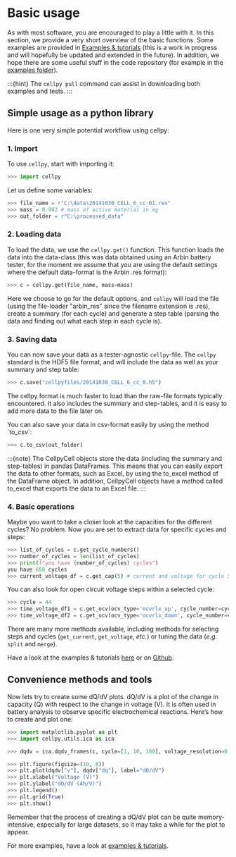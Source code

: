 # Basic usage

As with most software, you are encouraged to play a little with it.
In this section, we provide a very short overview of the basic functions.
Some examples are provided in [Examples & tutorials](/examples/index.md) (this is a work
in progress and will hopefully be updated and extended in the future).
In addition, we hope there are some useful stuff in the code
repository (for example in the [examples
folder](https://github.com/jepegit/cellpy/tree/master/examples)).

:::{hint}
The `cellpy pull` command can assist in downloading
both examples and tests.
:::

## Simple usage as a python library

Here is one very simple potential workflow using cellpy:

### 1. Import

To use `cellpy`, start with importing it:

```python
>>> import cellpy
```

Let us define some variables:

```python
>>> file_name = r"C:\data\20141030_CELL_6_cc_01.res"
>>> mass = 0.982 # mass of active material in mg
>>> out_folder = r"C:\processed_data"
```

### 2. Loading data

To load the data, we use the `cellpy.get()` function. This function loads the data
into the data-class (this was data obtained using an Arbin battery tester,
for the moment we assume that you are using the default settings where the default
data-format is the Arbin .res format):

```python
>>> c = cellpy.get(file_name, mass=mass)
```

Here we choose to go for the default options, and `cellpy` will load the file (using the
file-loader "arbin_res" since the filename extension is .res), create a summary (for each cycle)
and generate a step table (parsing the data and finding out what each step in each cycle is).

### 3. Saving data

You can now save your data as a tester-agnostic `cellpy`-file. The `cellpy` standard is
the HDF5 file format, and will include the data as well as your summary and step table:

```python
>>> c.save("cellpyfiles/20141030_CELL_6_cc_0.h5")
```

The cellpy format is much faster to load than the raw-file formats typically encountered.
It also includes the summary and step-tables, and it is easy to add more data to the file later on.

You can also save your data in csv-format easily by using the method `to_csv´:

```python
>>> c.to_csv(out_folder)
```

:::{note}
The CellpyCell objects store the data (including the summary and step-tables) in pandas DataFrames.
This means that you can easily export the data to other formats, such as Excel, by using the to_excel method of the DataFrame object. In addition, CellpyCell objects have a method called to_excel that exports the data to an Excel file.
:::

### 4. Basic operations

Maybe you want to take a closer look at the capacities for the different cycles?
No problem. Now you are set to extract data for specific cycles and steps:

```python
>>> list_of_cycles = c.get_cycle_numbers()
>>> number_of_cycles = len(list_of_cycles)
>>> print(f"you have {number_of_cycles} cycles")
you have 658 cycles
>>> current_voltage_df = c.get_cap(5) # current and voltage for cycle 5 (as pandas.DataFrame)
```

You can also look for open circuit voltage steps within a selected cycle:

```python
>>> cycle = 44
>>> time_voltage_df1 = c.get_ocv(ocv_type='ocvrlx_up', cycle_number=cycle)
>>> time_voltage_df2 = c.get_ocv(ocv_type='ocvrlx_down', cycle_number=cycle)
```

There are many more methods available, including methods
for selecting steps and cycles (`get_current`, `get_voltage`, *etc.*)
or tuning the data (*e.g.* `split` and `merge`).

Have a look at the examples & tutorials [here](/examples/index.md) or on [Github](https://github.com/jepegit/cellpy/tree/master/examples).

## Convenience methods and tools

Now lets try to create some dQ/dV plots. dQ/dV is a plot of the change in capacity (Q) with respect to the change in voltage (V). It is often used in battery analysis to observe specific electrochemical reactions.
Here’s how to create and plot one:

```python
>>> import matplotlib.pyplot as plt
>>> import cellpy.utils.ica as ica

>>> dqdv = ica.dqdv_frames(c, cycle=[1, 10, 100], voltage_resolution=0.01)

>>> plt.figure(figsize=(10, 8))
>>> plt.plot(dqdv["v"], dqdv["dq"], label="dQ/dV")
>>> plt.xlabel("Voltage (V)")
>>> plt.ylabel("dQ/dV (Ah/V)")
>>> plt.legend()
>>> plt.grid(True)
>>> plt.show()
```

Remember that the process of creating a dQ/dV plot can be quite memory-intensive, especially for large datasets, so it may take a while for the plot to appear.

For more examples, have a look at [examples & tutorials](/examples/index.md).
